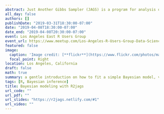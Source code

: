 ```yaml
---
abstract: Just Another Gibbs Sampler (JAGS) is a program for analysis of Bayesian hierarchical models using Markov Chain Monte Carlo (MCMC) simulation. R2jags is an R package that allows us to implement Bayesian analysis by using JAGS in R. In this talk, I'll give a gentle introduction on how to fit a simple Bayesian model, visualize and summarize the output using R2jags.
all_day: false
authors: []
publishDate: "2019-03-31T18:30:00-07:00"
date: "2019-04-08T18:30:00-07:00"
date_end: "2019-04-08T20:30:00-07:00"
event: Los Angeles East R Users Group
event_url: https://www.meetup.com/Los-Angeles-R-Users-Group-Data-Science/events/260240499/
featured: false
image:
  caption: 'Image credit: [**flickr**](https://www.flickr.com/photos/mattbuck007/3676624894)'
  focal_point: Right
location: Los Angeles, California
draft: false
math: true
summary: a gentle introduction on how to fit a simple Bayesian model, visualize and summarize the output using R2jags.
tags: [R, Bayesian inference]
title: Bayesian modeling with R2jags
url_code: ""
url_pdf: ""
url_slides: "https://r2jags.netlify.com/#1" 
url_video: ""
---
```


